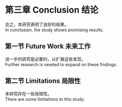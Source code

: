# 第三章 Conclusion 结论

总之，本研究表明了良好的结果。  
In conclusion, the study shows promising results.

## 第一节 Future Work 未来工作

进一步的研究是必要的，以扩展这些发现。  
Further research is needed to expand on these findings.

## 第二节 Limitations 局限性

本研究存在一些局限性。  
There are some limitations to this study.